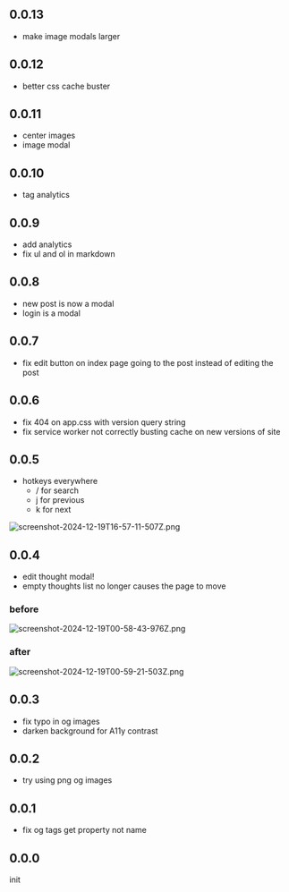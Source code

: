 ## 0.0.13

- make image modals larger

## 0.0.12

- better css cache buster

## 0.0.11

- center images
- image modal

## 0.0.10

- tag analytics

## 0.0.9

- add analytics
- fix ul and ol in markdown

## 0.0.8

- new post is now a modal
- login is a modal

## 0.0.7

- fix edit button on index page going to the post instead of editing the post

## 0.0.6

- fix 404 on app.css with version query string
- fix service worker not correctly busting cache on new versions of site

## 0.0.5

- hotkeys everywhere
  - / for search
  - j for previous
  - k for next

![screenshot-2024-12-19T16-57-11-507Z.png](https://dropper.wayl.one/api/file/80c08831-eb70-46d8-a634-67078fedc682.webp)

## 0.0.4

- edit thought modal!
- empty thoughts list no longer causes the page to move

### before

![screenshot-2024-12-19T00-58-43-976Z.png](https://dropper.wayl.one/api/file/fe60b579-18d3-450e-87e2-2f5664f32210.webp)

### after

![screenshot-2024-12-19T00-59-21-503Z.png](https://dropper.wayl.one/api/file/c560e113-66c1-4532-9eb7-c75eb6d3aaf3.webp)

## 0.0.3

- fix typo in og images
- darken background for A11y contrast

## 0.0.2

- try using png og images

## 0.0.1

- fix og tags get property not name

## 0.0.0

init
